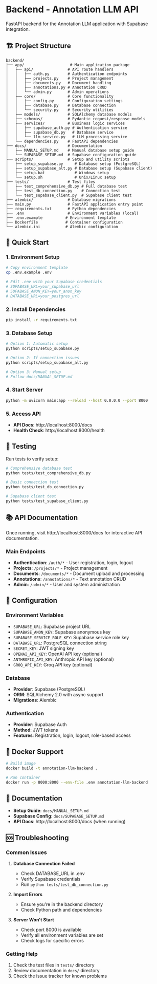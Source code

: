 # Backend - Annotation LLM API

FastAPI backend for the Annotation LLM application with Supabase integration.

## 🏗️ Project Structure

```
backend/
├── app/                    # Main application package
│   ├── api/               # API route handlers
│   │   ├── auth.py        # Authentication endpoints
│   │   ├── projects.py    # Project management
│   │   ├── documents.py   # Document handling  
│   │   ├── annotations.py # Annotation CRUD
│   │   └── admin.py       # Admin operations
│   ├── core/              # Core functionality
│   │   ├── config.py      # Configuration settings
│   │   ├── database.py    # Database connection
│   │   └── security.py    # Security utilities
│   ├── models/            # SQLAlchemy database models
│   ├── schemas/           # Pydantic request/response models
│   ├── services/          # Business logic services
│   │   ├── supabase_auth.py # Authentication service
│   │   ├── supabase_db.py   # Database service
│   │   └── llm_service.py   # LLM processing service
│   └── dependencies.py    # FastAPI dependencies
├── docs/                  # Documentation
│   ├── MANUAL_SETUP.md    # Manual database setup guide
│   └── SUPABASE_SETUP.md  # Supabase configuration guide
├── scripts/               # Setup and utility scripts
│   ├── setup_supabase.py     # Database setup (PostgreSQL)
│   ├── setup_supabase_alt.py # Database setup (Supabase client)
│   ├── setup.bat             # Windows setup
│   └── setup.sh              # Unix/Linux setup
├── tests/                 # Test files
│   ├── test_comprehensive_db.py # Full database test
│   ├── test_db_connection.py    # Connection test
│   └── test_supabase_client.py  # Supabase client test
├── alembic/               # Database migrations
├── main.py                # FastAPI application entry point
├── requirements.txt       # Python dependencies
├── .env                   # Environment variables (local)
├── .env.example          # Environment template
├── Dockerfile            # Container configuration
└── alembic.ini           # Alembic configuration
```

## 🚀 Quick Start

### 1. Environment Setup
```bash
# Copy environment template
cp .env.example .env

# Edit .env with your Supabase credentials
# SUPABASE_URL=your_supabase_url
# SUPABASE_ANON_KEY=your_anon_key
# DATABASE_URL=your_postgres_url
```

### 2. Install Dependencies
```bash
pip install -r requirements.txt
```

### 3. Database Setup
```bash
# Option 1: Automatic setup
python scripts/setup_supabase.py

# Option 2: If connection issues
python scripts/setup_supabase_alt.py

# Option 3: Manual setup
# Follow docs/MANUAL_SETUP.md
```

### 4. Start Server
```bash
python -m uvicorn main:app --reload --host 0.0.0.0 --port 8000
```

### 5. Access API
- **API Docs**: http://localhost:8000/docs
- **Health Check**: http://localhost:8000/health

## 🧪 Testing

Run tests to verify setup:
```bash
# Comprehensive database test
python tests/test_comprehensive_db.py

# Basic connection test  
python tests/test_db_connection.py

# Supabase client test
python tests/test_supabase_client.py
```

## 📚 API Documentation

Once running, visit http://localhost:8000/docs for interactive API documentation.

### Main Endpoints
- **Authentication**: `/auth/*` - User registration, login, logout
- **Projects**: `/projects/*` - Project management 
- **Documents**: `/documents/*` - Document upload and processing
- **Annotations**: `/annotations/*` - Text annotation CRUD
- **Admin**: `/admin/*` - User and system administration

## 🔧 Configuration

### Environment Variables
- `SUPABASE_URL`: Supabase project URL
- `SUPABASE_ANON_KEY`: Supabase anonymous key
- `SUPABASE_SERVICE_ROLE_KEY`: Supabase service role key
- `DATABASE_URL`: PostgreSQL connection string
- `SECRET_KEY`: JWT signing key
- `OPENAI_API_KEY`: OpenAI API key (optional)
- `ANTHROPIC_API_KEY`: Anthropic API key (optional)
- `GROQ_API_KEY`: Groq API key (optional)

### Database
- **Provider**: Supabase (PostgreSQL)
- **ORM**: SQLAlchemy 2.0 with async support
- **Migrations**: Alembic

### Authentication
- **Provider**: Supabase Auth
- **Method**: JWT tokens
- **Features**: Registration, login, logout, role-based access

## 🐳 Docker Support

```bash
# Build image
docker build -t annotation-llm-backend .

# Run container  
docker run -p 8000:8000 --env-file .env annotation-llm-backend
```

## 📖 Documentation

- **Setup Guide**: `docs/MANUAL_SETUP.md`
- **Supabase Config**: `docs/SUPABASE_SETUP.md`
- **API Docs**: http://localhost:8000/docs (when running)

## 🆘 Troubleshooting

### Common Issues

1. **Database Connection Failed**
   - Check DATABASE_URL in .env
   - Verify Supabase credentials
   - Run `python tests/test_db_connection.py`

2. **Import Errors**
   - Ensure you're in the backend directory
   - Check Python path and dependencies

3. **Server Won't Start**
   - Check port 8000 is available
   - Verify all environment variables are set
   - Check logs for specific errors

### Getting Help

1. Check the test files in `tests/` directory
2. Review documentation in `docs/` directory  
3. Check the issue tracker for known problems
